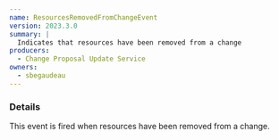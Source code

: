 ```yaml
---
name: ResourcesRemovedFromChangeEvent
version: 2023.3.0
summary: |
  Indicates that resources have been removed from a change
producers:
  - Change Proposal Update Service
owners:
  - sbegaudeau
---
```


### Details

This event is fired when resources have been removed from a change.

<NodeGraph title="Consumer / Producer Diagram" />